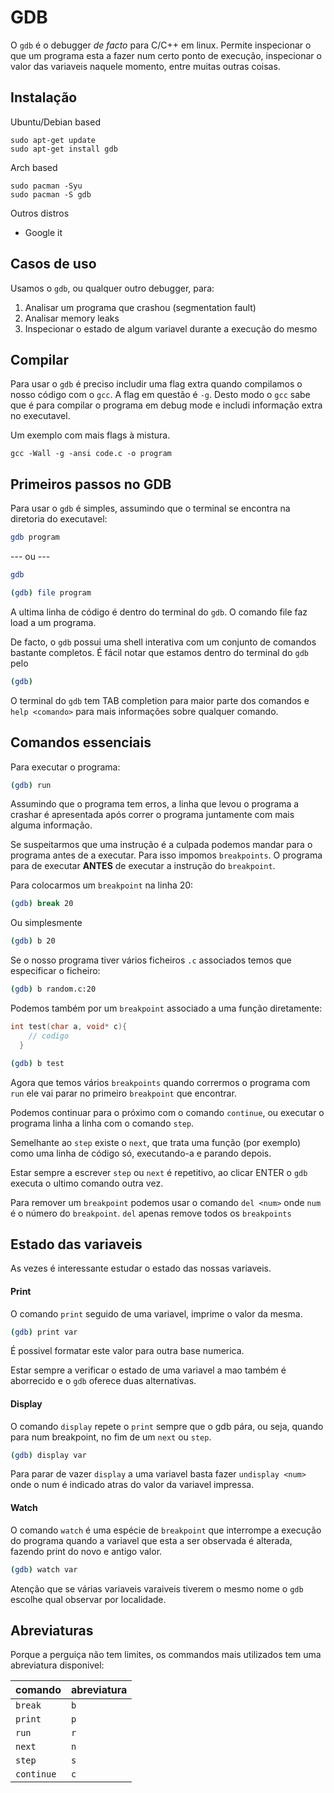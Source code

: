 # GDB

O `gdb` é o debugger *de facto* para C/C++ em linux. Permite inspecionar o que um programa esta a fazer num certo ponto de execução, inspecionar o valor das variaveis naquele momento, entre muitas outras coisas.

## Instalação

Ubuntu/Debian based
```
sudo apt-get update
sudo apt-get install gdb
```

Arch based
```
sudo pacman -Syu
sudo pacman -S gdb
```

Outros distros
  * Google it

## Casos de uso

Usamos o `gdb`, ou qualquer outro debugger, para:
  1. Analisar um programa que crashou (segmentation fault)
  2. Analisar memory leaks
  3. Inspecionar o estado de algum variavel durante a execução do mesmo

## Compilar

Para usar o `gdb` é preciso includir uma flag extra quando compilamos o nosso código com o `gcc`. A flag em questão é `-g`. Desto modo o `gcc` sabe que é para compilar o programa em debug mode e includi informação extra no executavel.

Um exemplo com mais flags à mistura.
```
gcc -Wall -g -ansi code.c -o program
```

## Primeiros passos no GDB

Para usar o `gdb` é simples, assumindo que o terminal se encontra na diretoria do executavel:
```bash
gdb program
```
--- ou ---
```bash
gdb
```
```bash
(gdb) file program
```
A ultima linha de código é dentro do terminal do `gdb`. O comando file faz load a um programa.

De facto, o `gdb` possui uma shell interativa com um conjunto de comandos bastante completos.
É fácil notar que estamos dentro do terminal do `gdb` pelo
```bash
(gdb)
```

O terminal do `gdb` tem TAB completion para maior parte dos comandos e `help <comando>` para mais informações sobre qualquer comando.

## Comandos essenciais

Para executar o programa:
```bash
(gdb) run
```
Assumindo que o programa tem erros, a linha que levou o programa a crashar é apresentada após correr o programa juntamente com mais alguma informação.


Se suspeitarmos que uma instrução é a culpada podemos mandar para o programa antes de a executar. Para isso impomos `breakpoints`. O programa para de executar **ANTES** de executar a instrução do `breakpoint`.

Para colocarmos um `breakpoint` na linha 20:
```bash
(gdb) break 20
```
Ou simplesmente
```bash
(gdb) b 20
```
Se o nosso programa tiver vários ficheiros `.c` associados temos que especificar o ficheiro:
```bash
(gdb) b random.c:20
```

Podemos também por um `breakpoint` associado a uma função diretamente:
```c
int test(char a, void* c){
    // codigo
  }
```
```bash
(gdb) b test
```

Agora que temos vários `breakpoints` quando corrermos o programa com `run` ele vai parar no primeiro `breakpoint` que encontrar.

Podemos continuar para o próximo com o comando `continue`, ou executar o programa linha a linha com o comando `step`.

Semelhante ao `step` existe o `next`, que trata uma função (por exemplo) como uma linha de código só, executando-a e parando depois.

Estar sempre a escrever `step` ou `next` é repetitivo, ao clicar ENTER o `gdb` executa o ultimo comando outra vez.

Para remover um `breakpoint` podemos usar o comando `del <num>` onde `num` é o número do `breakpoint`. `del` apenas remove todos os `breakpoints`

## Estado das variaveis

As vezes é interessante estudar o estado das nossas variaveis.

#### Print
O comando `print` seguido de uma variavel, imprime o valor da mesma.
```bash
(gdb) print var
```
É possivel formatar este valor para outra base numerica.

Estar sempre a verificar o estado de uma variavel a mao também é aborrecido e o `gdb` oferece duas alternativas.

#### Display
O comando `display` repete o `print` sempre que o gdb pára, ou seja, quando para num breakpoint, no fim de um `next` ou `step`.
```bash
(gdb) display var
```
Para parar de vazer `display` a uma variavel basta fazer `undisplay <num>` onde o num é indicado atras do valor da variavel impressa.

#### Watch
O comando `watch` é uma espécie de `breakpoint` que interrompe a execução do programa quando a variavel que esta a ser observada é alterada, fazendo print do novo e antigo valor.
```bash
(gdb) watch var
```
Atenção que se várias variaveis varaiveis tiverem o mesmo nome o `gdb` escolhe qual observar por localidade.

## Abreviaturas
Porque a perguiça não tem limites, os commandos mais utilizados tem uma abreviatura disponivel:

| comando  | abreviatura |
| -------- | ----------- |
|`break`   | `b`         |
|`print`   | `p`         |
|`run`     | `r`         |
|`next`    | `n`         |
|`step`    | `s`         |
|`continue`| `c`         |

